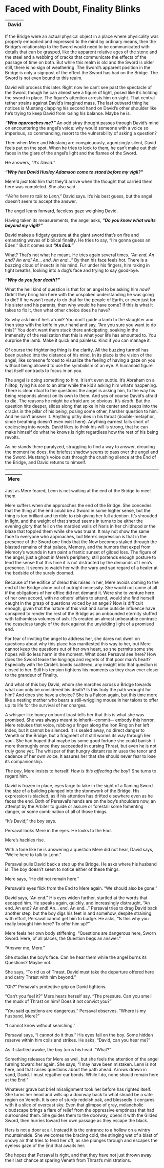 # Faced with Doubt, Finality Blinks

| David |
|-----|

If the Bridge were an actual physical object in a place where physicality was properly embodied and expressed to the mind by ordinary means, then the Bridge’s relationship to the Sword would need to be communicated with details that can be grasped, like the apparent relative ages of the stone and the steel and a webbing of cracks that communicate the effects of the passage of time on both. But while this realm is old and the Sword is older still, there is no sign of weathering. The Sword’s apparent position in the Bridge is only a signpost of the effect the Sword has had on the Bridge. The Sword is not even bound to this realm.

David will process this later. Right now he can’t see past the spectacle of the Sword, though he can almost see a figure of light, posed like it’s holding the sword in place. The figure’s attention arrests him on sight. That central tether strains against David’s imagined mass. The last outward thing he notices is Mustang clapping his second hand on David’s other shoulder like he’s trying to keep David from losing his balance. Maybe he is.

***“Who approaches me?”*** An odd stray thought passes through David’s mind on encountering the angel’s voice: why would someone with a voice so imperious, so commanding, resort to the vulnerability of asking a question?

Then when Mere and Mustang are conspicuously, agonizingly silent, David feels put on the spot. When he tries to look to them, he can’t make out their faces in the glare of the angel’s light and the flames of the Sword.

He answers, *“It’s David.”*

***“Why has David Huxley Adamson come to stand before my vigil?”***

Mere'd *just* told him that they’d arrive when the thought that carried them here was completed. She also said…

*“We’re here to talk to Lenn,”* David says. It’s his best guess, but the angel doesn’t seem to accept the answer.

The angel leans forward, faceless gaze weighing David.

Having taken its measurements, the angel asks, ***“Do you know what waits beyond my vigil?”***

David makes a fidgety gesture at the giant sword that’s on fire and emanating waves of biblical finality. He tries to say, “I’m gonna guess an Eden.” But it comes out ***“An End.”***

What? That’s not what he meant. He tries again several times. *“An end. An end? An end! An… end. An end…”* By then his face feels hot. There is a buzzing cloud of insects in his mind. Fur under his fingers, him raking in tight breaths, looking into a dog’s face and trying to say good-bye.

***“Why do you fear death?”***

What the hell kind of question is that for an angel to be asking him *now?* Didn’t they bring him here with the unspoken understanding he was going to die? If he wasn’t ready to do that for the people of Earth, or even just for his sister and his parents, then why would he have come? If this is what it takes to fix it, then what other choice does he have?

So why ask him if he’s afraid? You don’t guide a lamb to the slaughter and then stop with the knife in your hand and say, “Are you sure you want to do this?” You don’t want them stuck there anticipating, soaking in the immensity of the realization that this is what your life has amounted to. You surprise the lamb. Make it quick and painless. Kind if you can manage it.

Of course the frightening thing is the clarity. All the buzzing turmoil has been pushed into the distance of his mind. In its place is the vision of the angel, like someone forced to visualize the feeling of having a gaze on you without being allowed to use the symbolism of an eye. A humanoid figure that itself contracts to focus in on you.

The angel is doing something to him. It isn’t even subtle. It’s Abraham on a hilltop, tying his son to an altar while the kid’s asking him what’s happening. There is clear ritual to the questions the angel is asking him, to the way his being responds almost on its own to them. And yes of course David’s afraid to die. The reasons he might be afraid are so obvious. It’s *death*. But the question hits deeper, slides along that spike in his center and seeps into the cracks in the pillar of his being, posing some other, harsher question to him. And he can’t answer it. Anything pithy dies in his throat (double-metaphor, since breathing doesn’t even exist here). Anything earnest falls short of coalescing into words. David likes to think his will is strong, that he can make himself do what he knows is right regardless how the rest of his being revolts.

 As he stands there paralyzed, struggling to find a way to answer, dreading the moment he does, the briefest shadow seems to pass over the angel and the Sword. Mustang’s voice cuts through the crushing silence at the End of the Bridge, and David returns to himself.

---

|Mere|
|----|

Just as Mere feared, Lenn is not waiting at the end of the Bridge to meet them.

Mere suffers when she approaches the end of the Bridge. She concedes that the thing at the end could be a Sword in some higher sense, but the thing is too brilliant and terrible to risk giving her full attention. It’s shrouded in light, and the weight of that shroud seems in turns to be either the evening glory that fell on the marbled walls of Naris in her childhood or the blaze that toppled them while she was truant. It may not show the same face to everyone who approaches, but Mere’s impression is that in the presence of the Sword one finds that the Now becomes staked through the blasted remains of that palace, Memory, and the humors that expel from Memory’s wounds in turn paint a frantic sunset of gilded loss. The figure of the angel, just a ghost in Mere’s periphery, still portends enough posture to lend the sense that this time it is not distracted by the demands of Lenn’s presence. It seems to watch her with the wary and sad regard of a healer at the bedside of the surely doomed.

Because of the edifice of dread this raises in her, Mere avoids coming to the end of the Bridge alone out of outright necessity. She would not come at all if the obligations of her office did not demand it. Were she to venture here of her own accord, with no others’ affairs to attend, would she find herself caught in the grasp of questions voiced by an angel? Now is difficult enough, given that the nature of this visit and some outside influence have conspired to render the rest of the Bridge as an unbounded eternity stuffed with fathomless volumes of ash. It’s created an almost unbearable contrast: the ceaseless tangle of the dark against the unyielding light of a promised end.

For fear of inviting the angel to address her, she dares not dwell on questions about why this place has manifested this way to her, but Mere cannot keep the questions out of her own heart, so she permits some she hopes will do less harm in the moment. What does Persaval see here? How does the Sword tease the longings and regrets of that poor man’s heart? Especially with the Circle’s bonds scattered, any insight into that question is closed to her. Still his tension tightens his moments as they draw ever closer to the grandeur of Finality.

And what of this boy David, whom she marches across a Bridge towards what can only be considered his death? Is this truly the path wrought for him? And does she have a choice? She is a Falcon again, but this time more like a nesting mother who bears a still-wriggling mouse in her talons to offer up its life for the survival of her charges.

A whisper like honey on burnt toast tells her that this is what she was promised. She was always meant to inherit--commit-- embody this horror. Mere rebukes that voice, rubbing a finger along the Iron Ring on her left index, but it cannot be silenced. It is sealed away, no direct danger to Veneth or the Bridge, but a fragment of it still worms its way through her soul. She had hoped that maybe by some good fortune she could banish it more thoroughly once they succeeded in cursing Thrast, but even he is not truly gone yet. The whisper of that hungry distant realm uses the tenor and cadence of her own voice. It assures her that she should never fear to lose its companionship.

*The boy*, Mere insists to herself. *How is this affecting the boy*? She turns to regard him.

David is frozen in place, eyes large to take in the sight of a flaming Sword the size of a building plunged into the stonework of the Bridge. His expression is slacked, as if his attention has drifted elsewhere even as he faces the end. Both of Persaval’s hands are on the boy’s shoulders now, an attempt by the Arbiter to guide or assure or forestall some fomenting danger, or some combination of all of those things.

“It’s David,” the boy says.

Persaval looks Mere in the eyes. He looks to the End.

Mere’s hackles rise.

With a tone like he is answering a question Mere did not hear, David says, “We’re here to talk to Lenn.”

Persaval pulls David back a step up the Bridge. He asks where his husband is. The boy doesn’t seem to notice either of these things.

Mere says, “He did not remain here.”

Persaval’s eyes flick from the End to Mere again. “We should also be gone.”

David says, “An end.” His eyes widen further, startled at the words that escaped him. He speaks again, quickly, and increasingly distraught, “An end. An end? An end! An… end. An end…”
Persaval tries to drag David back another step, but the boy digs his feet in and somehow, despite straining with effort, Persaval cannot get him to budge. He asks, “Is this why you really brought him here? To offer him up?”

Mere feels her own body stiffening. “Questions are dangerous here, Sworn Sword. Here, of all places, the Question begs an answer.”

“Answer me, Mere.”

She studies the boy’s face. Can he hear them while the angel burns its Questions? Maybe not. 

She says, “To rid us of Thrast, David must take the departure offered here and carry Thrast with him beyond.”

“Oh?” Persaval’s protective grip on David tightens.

“Can’t you feel it?” Mere hears herself say. “The pressure. Can you smell the musk of Thrast on him? Does it not convict you?”

“You said questions are dangerous,” Persaval observes. “Where is my husband, Mere?”

“I cannot know without searching.”

Persaval says, “I cannot do it thus.” His eyes fall on the boy. Some hidden reserve within him coils and strikes. He asks, “David, can you hear me?”

As if startled awake, the boy turns his head. “What?”

Something releases for Mere as well, but she feels the attention of the angel turning toward her again. She says, “I may have been mistaken. Lenn is not here, and that raises questions about the path ahead. Arrows drawn in sand, David. I must regather our bonds. While I do, none should remain here at the End.” 

Whatever grave but brief misalignment took her before has righted itself. She turns her head and wills up a doorway back to what should be a safe region on Veneth. It is one of sturdy reddish oak, and blessedly it conjures with it a slice of overcast sky. Even that glimpse of gray, melancholic cloudscape brings a flare of relief from the oppressive emptiness that had surrounded them. She guides them to the doorway, opens it with the Gilded Sword, then hurries toward her own passage as they escape the black.

Hers is not a door at all. Instead it is the entrance to a hollow on a wintry mountainside. She welcomes the bracing cold, the stinging wet of a blast of snowy air that tries to fend her off, as she plunges through and escapes the eyeless gaze of the End that awaits her.

She hopes that Persaval is right, and that they have not just thrown away their last chance at sparing Veneth from Thrast’s ministrations.

